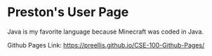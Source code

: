 # Preston's User Page
Java is my favorite language because Minecraft was coded in Java.

Github Pages Link: https://preellis.github.io/CSE-100-Github-Pages/